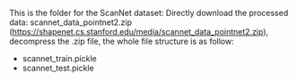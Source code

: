 This is the folder for the ScanNet dataset: 
Directly download the processed data: scannet_data_pointnet2.zip (https://shapenet.cs.stanford.edu/media/scannet_data_pointnet2.zip), decompress the .zip file, the whole file structure is as follow:
- scannet_train.pickle 
- scannet_test.pickle
